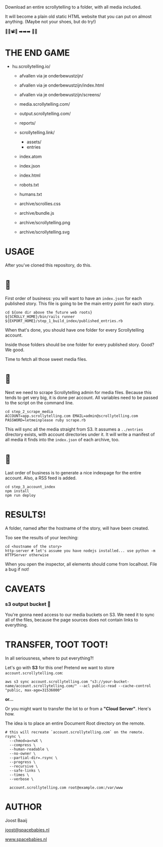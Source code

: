 Download an entire scrollytelling to a folder, with all media included.

It will become a plain old static HTML website that you can put on almost anything. (Maybe not your shoes, but do try!)

📗🌇📽🎹 ➡️➡️➡️ 💾📂

# THE END GAME

- hu.scrollytelling.io/
  - afvallen via je onderbewustzijn/
  - afvallen via je onderbewustzijn/index.html
  - afvallen via je onderbewustzijn/screens/

  - media.scrollytelling.com/
  - output.scrollytelling.com/

  - reports/

  - scrollytelling.link/
    - assets/
    - entries

  - index.atom
  - index.json
  - index.html
  - robots.txt
  - humans.txt

  - archive/scrollies.css
  - archive/bundle.js
  - archive/scrollytelling.png
  - archive/scrollytelling.svg

# USAGE

After you've cloned this repository, do this.

# 🥇

First order of business: you will want to have an `index.json` for each published
story. This file is going to be the main entry point for each story.

``` shell
cd ${one dir above the future web roots}
${SCROLLY_HOME}/bin/rails runner ${EXPORT_HOME}/step_1_build_index/published_entries.rb
```

When that's done, you should have one folder for every Scrollytelling account.

Inside those folders should be one folder for every published story. Good? We good.

Time to fetch all those sweet media files.

# 🥈

Next we need to scrape Scrollytelling admin for media files. Because this
tends to get very big, it is done per account. All variables need to be passed
to the script on the command line.

``` shell
cd step_2_scrape_media
ACCOUNT=app.scrollytelling.com EMAIL=admin@scrollytelling.com PASSWORD=letmeinplease ruby scrape.rb
```

This will sync all the media straight from S3. It assumes a `../entries` directory
exists, with account directories under it. It will write a manifest of all
media it finds into the `index.json` of each archive, too.

# 🥉

Last order of business is to generate a nice indexpage for the entire account.
Also, a RSS feed is added.

``` shell
cd step_3_account_index
npm install
npm run deploy
```

# RESULTS!

A folder, named after the hostname of the story, will have been created.

Too see the results of your leeching:

``` shell
cd <hostname of the story>
http-server # let's assume you have nodejs installed... use python -m HTTPServer otherwise
```

When you open the inspector, all elements should come from localhost. File a bug if not!

# CAVEATS

### s3 output bucket 📂

You're gonna need access to our media buckets on S3. We need it to sync all of the files,
because the page sources does not contain links to everything.

# TRANSFER, TOOT TOOT!

In all seriousness, where to put everything?!

Let's go with **S3** for this one! Pretend we want to store `account.scrollytelling.com`:

``` shell
aws s3 sync account.scrollytelling.com "s3://your-bucket-name/account.scrollytelling.com/" --acl public-read --cache-control "public, max-age=31536000"
```

**or...**

Or you might want to transfer the lot to or from a **"Cloud Server"**. Here's how.

The idea is to place an entire Document Root directory on the remote.

``` shell
# this will recreate `account.scrollytelling.com` on the remote.
rsync \
  --chmod=a=rwX \
  --compress \
  --human-readable \
  --no-owner \
  --partial-dir=.rsync \
  --progress \
  --recursive \
  --safe-links \
  --times \
  --verbose \

  account.scrollytelling.com root@example.com:/var/www
```

# AUTHOR

Joost Baaij

joost@spacebabies.nl

www.spacebabies.nl
